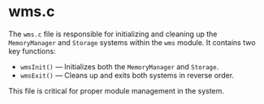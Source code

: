 # wms.c
The `wms.c` file is responsible for initializing and cleaning up the `MemoryManager` and `Storage` systems within the `wms` module. It contains two key functions:

- `wmsInit()` — Initializes both the `MemoryManager` and `Storage`.
- `wmsExit()` — Cleans up and exits both systems in reverse order.

This file is critical for proper module management in the system.